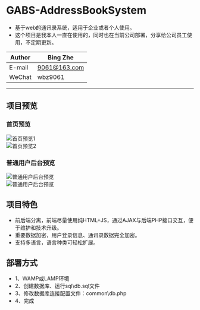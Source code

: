 # GABS-AddressBookSystem
* 基于web的通讯录系统，适用于企业或者个人使用。
* 这个项目是我本人一直在使用的，同时也在当前公司部署，分享给公司员工使用，不定期更新。

|Author|Bing Zhe|
|---|---
|E-mail|9061@163.com
|WeChat|wbz9061

****

## 项目预览
### 首页预览
![首页预览1](https://github.com/manier13579/GABS-AddressBookSystem/raw/master/images/readme1.png)  
![首页预览2](https://github.com/manier13579/GABS-AddressBookSystem/raw/master/images/readme2.png)  
### 普通用户后台预览
![普通用户后台预览](https://github.com/manier13579/GABS-AddressBookSystem/raw/master/images/readme3.png)  
![普通用户后台预览](https://github.com/manier13579/GABS-AddressBookSystem/raw/master/images/readme4.png)  
## 项目特色
* 前后端分离，前端尽量使用纯HTML+JS，通过AJAX与后端PHP接口交互，便于维护和技术升级。
* 重要数据加密，用户登录信息、通讯录数据完全加密。
* 支持多语言，语言种类可轻松扩展。

## 部署方式
* 1、WAMP或LAMP环境
* 2、创建数据库、运行sql\db.sql文件
* 3、修改数据库连接配置文件：common\db.php
* 4、完成
